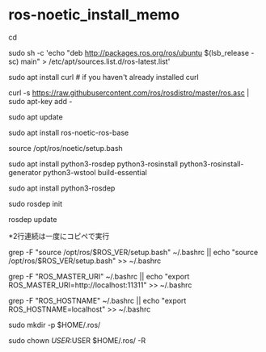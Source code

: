 # ros-noetic_install_memo

cd 

sudo sh -c 'echo "deb http://packages.ros.org/ros/ubuntu $(lsb_release -sc) main" > /etc/apt/sources.list.d/ros-latest.list'

sudo apt install curl # if you haven't already installed curl

curl -s https://raw.githubusercontent.com/ros/rosdistro/master/ros.asc | sudo apt-key add -

sudo apt update

sudo apt install ros-noetic-ros-base

source /opt/ros/noetic/setup.bash

sudo apt install python3-rosdep python3-rosinstall python3-rosinstall-generator python3-wstool build-essential

sudo apt install python3-rosdep

sudo rosdep init

rosdep update

*2行連続は一度にコピペで実行

grep -F "source /opt/ros/$ROS_VER/setup.bash" ~/.bashrc ||
echo "source /opt/ros/$ROS_VER/setup.bash" >> ~/.bashrc

grep -F "ROS_MASTER_URI" ~/.bashrc ||
echo "export ROS_MASTER_URI=http://localhost:11311" >> ~/.bashrc

grep -F "ROS_HOSTNAME" ~/.bashrc ||
echo "export ROS_HOSTNAME=localhost" >> ~/.bashrc

sudo mkdir -p $HOME/.ros/

sudo chown $USER:$USER $HOME/.ros/ -R

